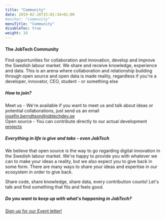 ```yaml
---
title: "Community"
date: 2019-02-26T15:01:34+01:00
#anchor: "community"
menuTitle: "Community"
disableToc: true
weight: 10
---
```

#### The JobTech Community 

Find opportunities for collaboration and innovation, develop and improve the Swedish labour market.
We share and receive knowledge, experience and data.
This is an arena where collaboration and relationship
building through open source and open data is made reality,
regardless if you're a developer, innovator, CEO, student - or something else

##### How to join? 

Meet us - We're available if you want to meet us and talk about ideas or potential collaborations, just send us an email <josefin.berndtson@jobtechdev.se>     
Open source - You can contribute directly to our actual development [projects](https://github.com/jobtechswe) 



##### Everything in life is give and take - even JobTech 
We believe that open source is the way to go regarding digital innovation in the Swedish labour market.
We're happy to provide you with whatever
we can to make your ideas a reality, but we also expect you to give back in some form.
There are many ways to share your ideas and expertise
in our ecosystem in order to give back.

Share code, share knowledge, share data, every contribution counts! 
Let's talk and find something that fits and feels good.



##### Do you want to keep up with what's happening in JobTech?
[Sign up for our Event letter!](https://gansub.com/s/oeGL7cn4Km/)





